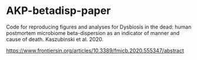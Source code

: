 # AKP-betadisp-paper

Code for reproducing figures and analyses for 
Dysbiosis in the dead: human postmortem microbiome beta-dispersion as an indicator of manner and cause of death. Kaszubinski et al. 2020.  

https://www.frontiersin.org/articles/10.3389/fmicb.2020.555347/abstract
